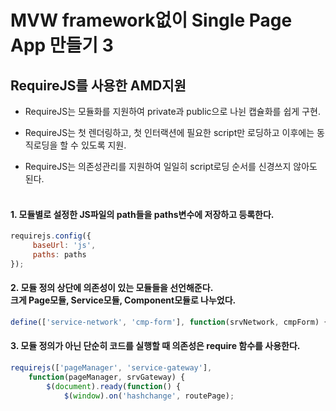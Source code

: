 # MVW framework없이 Single Page App 만들기 3

## RequireJS를 사용한 AMD지원

* RequireJS는 모듈화를 지원하여 private과 public으로 나뉜 캡슐화를 쉽게 구현. 

* RequireJS는 첫 렌더링하고, 첫 인터랙션에 필요한 script만 로딩하고 이후에는 동직로딩을 할 수 있도록 지원.

* RequireJS는 의존성관리를 지원하여 일일히 script로딩 순서를 신경쓰지 않아도 된다.
<br><br>
 
#### 1. 모듈별로 설정한 JS파일의 path들을 paths변수에 저장하고 등록한다.

```js
requirejs.config({
     baseUrl: 'js',
     paths: paths
});
```
    
#### 2. 모듈 정의 상단에 의존성이 있는 모듈들을 선언해준다.<br>크게 Page모듈, Service모듈, Component모듈로 나누었다.

```js
define(['service-network', 'cmp-form'], function(srvNetwork, cmpForm) {
```    
  
#### 3. 모듈 정의가 아닌 단순히 코드를 실행할 때 의존성은 require 함수를 사용한다. 

```js
requirejs(['pageManager', 'service-gateway'],
    function(pageManager, srvGateway) {
        $(document).ready(function() {
            $(window).on('hashchange', routePage);
```